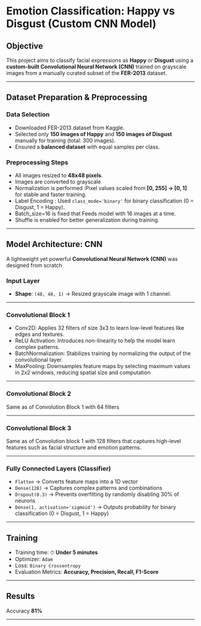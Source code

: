 #  Emotion Classification: Happy vs Disgust (Custom CNN Model)

##  Objective
This project aims to classify facial expressions as **Happy** or **Disgust** using a **custom-built Convolutional Neural Network (CNN)** trained on grayscale images from a manually curated subset of the **FER-2013** dataset.

---

##  Dataset Preparation & Preprocessing

###  Data Selection
- Downloaded FER-2013 dataset from Kaggle.
- Selected only **150 images of Happy** and **150 images of Disgust** manually for training (total: 300 images).
- Ensured a **balanced dataset** with equal samples per class.

### Preprocessing Steps

- All images resized to **48x48 pixels**. 
- Images are converted to grayscale 
- Normalization is performed  :Pixel values scaled from **[0, 255] → [0, 1]** for stable and faster training. 
- Label Encoding : Used `class_mode='binary'` for binary classification (0 = Disgust, 1 = Happy). 
- Batch_size=16 is fixed that Feeds model with 16 images at a time. 
- Shuffle is enabled for better generalization during training. 


---

##  Model Architecture:  CNN

A lightweight yet powerful **Convolutional Neural Network (CNN)** was designed from scratch

###  Input Layer
- **Shape**: `(48, 48, 1)` → Resized grayscale image with 1 channel.

---

###  Convolutional Block 1

- Conv2D: Applies 32 filters of size 3x3 to learn low-level features like edges and textures.
-  ReLU Activation: Introduces non-linearity to help the model learn complex patterns.
-   BatchNormalization: Stabilizes training by normalizing the output of the convolutional layer.
-    MaxPooling: Downsamples feature maps by selecting maximum values in 2x2 windows, reducing spatial size and computation

---

###  Convolutional Block 2
Same as of Convolution Block 1 with 64 filters

---

###  Convolutional Block 3
Same as of Convolution block 1 with 128 filters that captures high-level features such as facial structure and emotion patterns.

---

###  Fully Connected Layers (Classifier)
- `Flatten` → Converts feature maps into a 1D vector
- `Dense(128)` → Captures complex patterns and combinations
- `Dropout(0.3)` → Prevents overfitting by randomly disabling 30% of neurons
- `Dense(1, activation='sigmoid')` → Outputs probability for binary classification (0 = Disgust, 1 = Happy)

---

##  Training

- Training time: ⏱ **Under 5 minutes**
- Optimizer: `Adam`
- Loss: `Binary Crossentropy`
- Evaluation Metrics: **Accuracy, Precision, Recall, F1-Score**

---

##  Results

Accuracy **81%**

---

